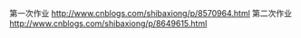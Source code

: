 第一次作业 http://www.cnblogs.com/shibaxiong/p/8570964.html
第二次作业 http://www.cnblogs.com/shibaxiong/p/8649615.html